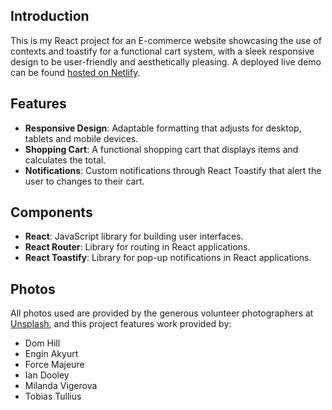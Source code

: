 ## Introduction
This is my React project for an E-commerce website showcasing the use of contexts and toastify for a functional cart system, with a sleek responsive design to be user-friendly and aesthetically pleasing. A deployed live demo can be found [hosted on Netlify](https://polite-ganache-928772.netlify.app/).

## Features

- **Responsive Design**: Adaptable formatting that adjusts for desktop, tablets and mobile devices.
- **Shopping Cart**: A functional shopping cart that displays items and calculates the total.
- **Notifications**: Custom notifications through React Toastify that alert the user to changes to their cart.

## Components

- **React**: JavaScript library for building user interfaces.
- **React Router**: Library for routing in React applications.
- **React Toastify**: Library for pop-up notifications in React applications.

## Photos
All photos used are provided by the generous volunteer photographers at [Unsplash](https://unsplash.com/), and this project features work provided by:

- Dom Hill
- Engin Akyurt
- Force Majeure
- Ian Dooley
- Milanda Vigerova
- Tobias Tullius

